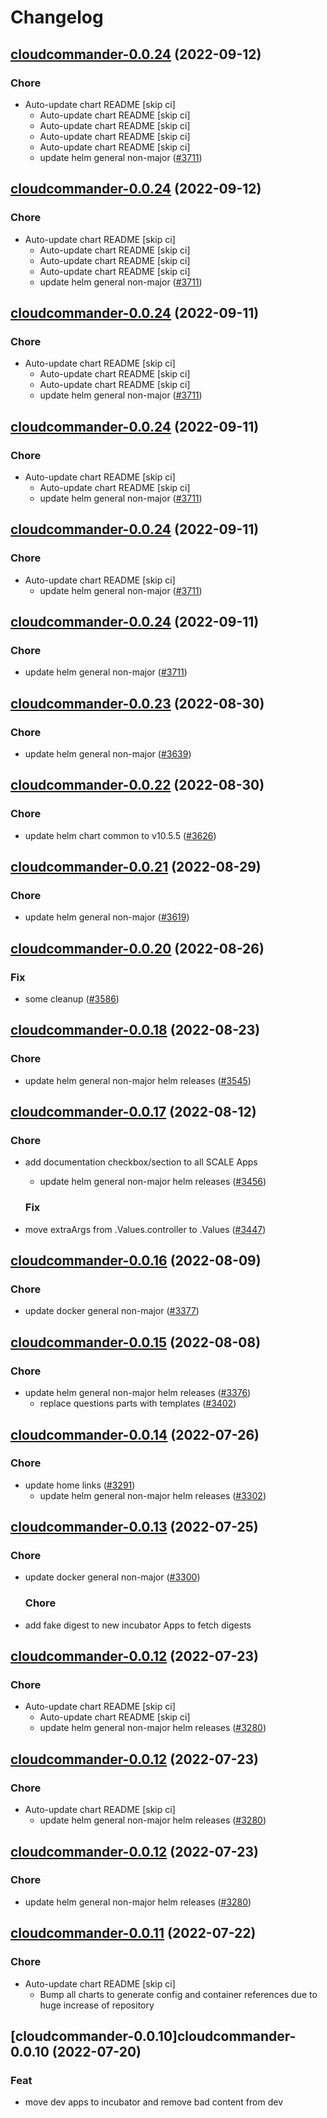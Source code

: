 # Changelog



## [cloudcommander-0.0.24](https://github.com/truecharts/charts/compare/cloudcommander-0.0.23...cloudcommander-0.0.24) (2022-09-12)

### Chore

- Auto-update chart README [skip ci]
  - Auto-update chart README [skip ci]
  - Auto-update chart README [skip ci]
  - Auto-update chart README [skip ci]
  - Auto-update chart README [skip ci]
  - update helm general non-major ([#3711](https://github.com/truecharts/charts/issues/3711))




## [cloudcommander-0.0.24](https://github.com/truecharts/charts/compare/cloudcommander-0.0.23...cloudcommander-0.0.24) (2022-09-12)

### Chore

- Auto-update chart README [skip ci]
  - Auto-update chart README [skip ci]
  - Auto-update chart README [skip ci]
  - Auto-update chart README [skip ci]
  - update helm general non-major ([#3711](https://github.com/truecharts/charts/issues/3711))




## [cloudcommander-0.0.24](https://github.com/truecharts/charts/compare/cloudcommander-0.0.23...cloudcommander-0.0.24) (2022-09-11)

### Chore

- Auto-update chart README [skip ci]
  - Auto-update chart README [skip ci]
  - Auto-update chart README [skip ci]
  - update helm general non-major ([#3711](https://github.com/truecharts/charts/issues/3711))




## [cloudcommander-0.0.24](https://github.com/truecharts/charts/compare/cloudcommander-0.0.23...cloudcommander-0.0.24) (2022-09-11)

### Chore

- Auto-update chart README [skip ci]
  - Auto-update chart README [skip ci]
  - update helm general non-major ([#3711](https://github.com/truecharts/charts/issues/3711))




## [cloudcommander-0.0.24](https://github.com/truecharts/charts/compare/cloudcommander-0.0.23...cloudcommander-0.0.24) (2022-09-11)

### Chore

- Auto-update chart README [skip ci]
  - update helm general non-major ([#3711](https://github.com/truecharts/charts/issues/3711))




## [cloudcommander-0.0.24](https://github.com/truecharts/charts/compare/cloudcommander-0.0.23...cloudcommander-0.0.24) (2022-09-11)

### Chore

- update helm general non-major ([#3711](https://github.com/truecharts/charts/issues/3711))




## [cloudcommander-0.0.23](https://github.com/truecharts/charts/compare/cloudcommander-0.0.22...cloudcommander-0.0.23) (2022-08-30)

### Chore

- update helm general non-major ([#3639](https://github.com/truecharts/charts/issues/3639))




## [cloudcommander-0.0.22](https://github.com/truecharts/charts/compare/cloudcommander-0.0.21...cloudcommander-0.0.22) (2022-08-30)

### Chore

- update helm chart common to v10.5.5 ([#3626](https://github.com/truecharts/charts/issues/3626))




## [cloudcommander-0.0.21](https://github.com/truecharts/charts/compare/cloudcommander-0.0.20...cloudcommander-0.0.21) (2022-08-29)

### Chore

- update helm general non-major ([#3619](https://github.com/truecharts/charts/issues/3619))




## [cloudcommander-0.0.20](https://github.com/truecharts/charts/compare/cloudcommander-0.0.18...cloudcommander-0.0.20) (2022-08-26)

### Fix

- some cleanup ([#3586](https://github.com/truecharts/charts/issues/3586))




## [cloudcommander-0.0.18](https://github.com/truecharts/charts/compare/cloudcommander-0.0.17...cloudcommander-0.0.18) (2022-08-23)

### Chore

- update helm general non-major helm releases ([#3545](https://github.com/truecharts/charts/issues/3545))




## [cloudcommander-0.0.17](https://github.com/truecharts/charts/compare/cloudcommander-0.0.16...cloudcommander-0.0.17) (2022-08-12)

### Chore

- add documentation checkbox/section to all SCALE Apps
  - update helm general non-major helm releases ([#3456](https://github.com/truecharts/charts/issues/3456))

  ### Fix

- move extraArgs from .Values.controller to .Values ([#3447](https://github.com/truecharts/charts/issues/3447))




## [cloudcommander-0.0.16](https://github.com/truecharts/charts/compare/cloudcommander-0.0.15...cloudcommander-0.0.16) (2022-08-09)

### Chore

- update docker general non-major ([#3377](https://github.com/truecharts/charts/issues/3377))




## [cloudcommander-0.0.15](https://github.com/truecharts/charts/compare/cloudcommander-0.0.14...cloudcommander-0.0.15) (2022-08-08)

### Chore

- update helm general non-major helm releases ([#3376](https://github.com/truecharts/charts/issues/3376))
  - replace questions parts with templates ([#3402](https://github.com/truecharts/charts/issues/3402))




## [cloudcommander-0.0.14](https://github.com/truecharts/apps/compare/cloudcommander-0.0.13...cloudcommander-0.0.14) (2022-07-26)

### Chore

- update home links ([#3291](https://github.com/truecharts/apps/issues/3291))
  - update helm general non-major helm releases ([#3302](https://github.com/truecharts/apps/issues/3302))




## [cloudcommander-0.0.13](https://github.com/truecharts/apps/compare/cloudcommander-0.0.12...cloudcommander-0.0.13) (2022-07-25)

### Chore

- update docker general non-major ([#3300](https://github.com/truecharts/apps/issues/3300))

  ### Chore

- add fake digest to new incubator Apps to fetch digests




## [cloudcommander-0.0.12](https://github.com/truecharts/apps/compare/cloudcommander-0.0.11...cloudcommander-0.0.12) (2022-07-23)

### Chore

- Auto-update chart README [skip ci]
  - Auto-update chart README [skip ci]
  - update helm general non-major helm releases ([#3280](https://github.com/truecharts/apps/issues/3280))




## [cloudcommander-0.0.12](https://github.com/truecharts/apps/compare/cloudcommander-0.0.11...cloudcommander-0.0.12) (2022-07-23)

### Chore

- Auto-update chart README [skip ci]
  - update helm general non-major helm releases ([#3280](https://github.com/truecharts/apps/issues/3280))




## [cloudcommander-0.0.12](https://github.com/truecharts/apps/compare/cloudcommander-0.0.11...cloudcommander-0.0.12) (2022-07-23)

### Chore

- update helm general non-major helm releases ([#3280](https://github.com/truecharts/apps/issues/3280))




## [cloudcommander-0.0.11](https://github.com/truecharts/apps/compare/cloudcommander-0.0.10...cloudcommander-0.0.11) (2022-07-22)

### Chore

- Auto-update chart README [skip ci]
  - Bump all charts to generate config and container references due to huge increase of repository



## [cloudcommander-0.0.10]cloudcommander-0.0.10 (2022-07-20)

### Feat

- move dev apps to incubator and remove bad content from dev

